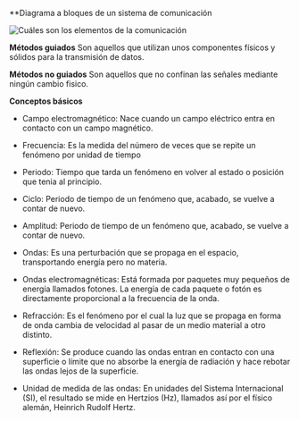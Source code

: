 **Diagrama a bloques de un sistema de comunicación

![Cuáles son los elementos de la comunicación](https://cdn0.unprofesor.com/es/posts/7/4/4/cuales_son_los_elementos_de_la_comunicacion_2447_600.jpg)


**Métodos guiados**
Son aquellos que utilizan unos componentes físicos y sólidos para la transmisión de datos.

**Métodos no guiados**
Son aquellos que no confinan las señales mediante ningún cambio fisico.

**Conceptos básicos**

- Campo electromagnético: Nace cuando un campo eléctrico entra en contacto con un campo magnético.

- Frecuencia: Es la medida del número de veces que se repite un fenómeno por unidad de tiempo

- Periodo: Tiempo que tarda un fenómeno en volver al estado o posición que tenia al principio.

- Ciclo: Periodo de tiempo de un fenómeno que, acabado, se vuelve a contar de nuevo.

- Amplitud: Periodo de tiempo de un fenómeno que, acabado, se vuelve a contar de nuevo.

- Ondas: Es una perturbación que se propaga en el espacio, transportando energía pero no materia.

- Ondas electromagnéticas: Está formada por paquetes muy pequeños de energía llamados fotones. La energía de cada paquete o fotón es directamente proporcional a la frecuencia de la onda.
 
- Refracción: Es el fenómeno por el cual la luz que se propaga en forma de onda cambia de velocidad al pasar de un medio material a otro distinto.
 
- Reflexión: Se produce cuando las ondas entran en contacto con una superficie o límite que no absorbe la energía de radiación y hace rebotar las ondas lejos de la superficie.

- Unidad de medida de las ondas: En unidades del Sistema Internacional (SI), el resultado se mide en Hertzios (Hz), llamados así por el físico alemán, Heinrich Rudolf Hertz.
